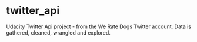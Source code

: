 # twitter_api
Udacity Twitter Api project - from the We Rate Dogs Twitter account. Data is gathered, cleaned, wrangled and explored.
